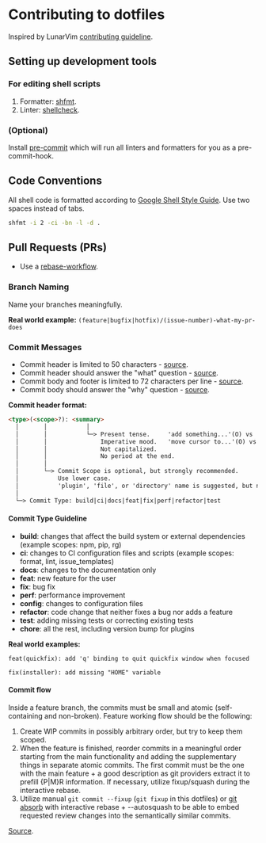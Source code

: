 # Contributing to dotfiles

Inspired by LunarVim [contributing guideline](https://github.com/LunarVim/LunarVim/blob/rolling/CONTRIBUTING.md).

## Setting up development tools

### For editing shell scripts

1. Formatter: [shfmt](https://github.com/mvdan/sh#shfmt).
2. Linter: [shellcheck](https://github.com/koalaman/shellcheck).

### (Optional)

Install [pre-commit](https://github.com/pre-commit/pre-commit) which will run all linters and formatters for you as a pre-commit-hook.

## Code Conventions

All shell code is formatted according to [Google Shell Style Guide](https://google.github.io/styleguide/shellguide.html). Use two spaces instead of tabs.

```sh
shfmt -i 2 -ci -bn -l -d .
```

## Pull Requests (PRs)

- Use a [rebase-workflow](http://git-scm.com/book/en/v2/Git-Branching-Rebasing).

### Branch Naming

Name your branches meaningfully.

**Real world example:**
```(feature|bugfix|hotfix)/(issue-number)-what-my-pr-does```

### Commit Messages

- Commit header is limited to 50 characters - [source](https://chris.beams.io/posts/git-commit/).
- Commit header should answer the "what" question - [source](https://github.blog/2022-06-30-write-better-commits-build-better-projects/#explain-the-context).
- Commit body and footer is limited to 72 characters per line - [source](https://chris.beams.io/posts/git-commit/).
- Commit body should answer the "why" question - [source](https://github.blog/2022-06-30-write-better-commits-build-better-projects/#explain-the-context).

**Commit header format:**

```md
<type>(<scope>?): <summary>
  │       │           │
  │       │           └─> Present tense.     'add something...'(O) vs 'added something...'(X)
  │       │               Imperative mood.   'move cursor to...'(O) vs 'moves cursor to...'(X)
  │       │               Not capitalized.
  │       │               No period at the end.
  │       │
  │       └─> Commit Scope is optional, but strongly recommended.
  │           Use lower case.
  │           'plugin', 'file', or 'directory' name is suggested, but not limited.
  │
  └─> Commit Type: build|ci|docs|feat|fix|perf|refactor|test
```

#### Commit Type Guideline

- **build**: changes that affect the build system or external dependencies (example scopes: npm, pip, rg)
- **ci**: changes to CI configuration files and scripts (example scopes: format, lint, issue_templates)
- **docs**: changes to the documentation only
- **feat**: new feature for the user
- **fix**: bug fix
- **perf**: performance improvement
- **config**: changes to configuration files
- **refactor**: code change that neither fixes a bug nor adds a feature
- **test**: adding missing tests or correcting existing tests
- **chore**: all the rest, including version bump for plugins

**Real world examples:**

```feat(quickfix): add 'q' binding to quit quickfix window when focused```

```fix(installer): add missing "HOME" variable```

#### Commit flow

Inside a feature branch, the commits must be small and atomic (self-containing and non-broken). Feature working flow should be the following:

1. Create WIP commits in possibly arbitrary order, but try to keep them scoped.
2. When the feature is finished, reorder commits in a meaningful order starting from the main functionality and adding the supplementary things in separate atomic commits. The first commit must be the one with the main feature + a good description as git providers extract it to prefill {P|M}R information. If necessary, utilize fixup/squash during the interactive rebase.
3. Utilize manual `git commit --fixup` (`git fixup` in this dotfiles) or [git absorb](https://github.com/tummychow/git-absorb) with interactive rebase + --autosquash to be able to embed requested review changes into the semantically similar commits.

[Source](https://github.blog/2022-06-30-write-better-commits-build-better-projects/).

